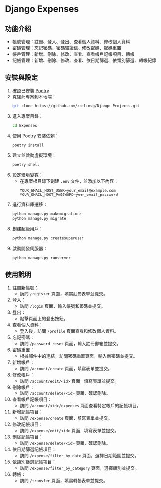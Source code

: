 # Django Expenses

## 功能介紹
- 帳號管理：註冊、登入、登出、查看個人資料、修改個人資料
- 密碼管理：忘記密碼、密碼驗證信、修改密碼、密碼重置
- 帳戶管理：新增、刪除、修改、查看、查看帳戶記帳項目、轉帳
- 記帳管理：新增、刪除、修改、查看、依日期篩選、依類別篩選、轉帳紀錄

## 安裝與設定
1. 確認已安裝 [Poetry](https://python-poetry.org/)
2. 克隆此專案到本地端：
    ```bash
    git clone https://github.com/zoelinsg/Django-Projects.git
    ```
3. 進入專案目錄：
    ```bash
    cd Expenses
    ```
4. 使用 Poetry 安裝依賴：
    ```bash
    poetry install
    ```
5. 建立並啟動虛擬環境：
    ```bash
    poetry shell
    ```
6. 設定環境變數：
    - 在專案根目錄下創建 `.env` 文件，並添加以下內容：
      ```properties
      YOUR_EMAIL_HOST_USER=your_email@example.com
      YOUR_EMAIL_HOST_PASSWORD=your_email_password
      ```
7. 進行資料庫遷移：
    ```bash
    python manage.py makemigrations
    python manage.py migrate
    ```
8. 創建超級用戶：
    ```bash
    python manage.py createsuperuser
    ```
9. 啟動開發伺服器：
    ```bash
    python manage.py runserver
    ```

## 使用說明
1. 註冊新帳號：
    - 訪問 `/register` 頁面，填寫註冊表單並提交。
2. 登入：
    - 訪問 `/login` 頁面，輸入帳號和密碼並提交。
3. 登出：
    - 點擊頁面上的登出按鈕。
4. 查看個人資料：
    - 登入後，訪問 `/profile` 頁面查看和修改個人資料。
5. 忘記密碼：
    - 訪問 `/password_reset` 頁面，輸入註冊郵箱並提交。
6. 密碼重置：
    - 根據郵件中的連結，訪問密碼重置頁面，輸入新密碼並提交。
7. 新增帳戶：
    - 訪問 `/account/create` 頁面，填寫表單並提交。
8. 修改帳戶：
    - 訪問 `/account/edit/<id>` 頁面，填寫表單並提交。
9. 刪除帳戶：
    - 訪問 `/account/delete/<id>` 頁面，確認刪除。
10. 查看帳戶記帳項目：
    - 訪問 `/account/<id>/expenses` 頁面查看特定帳戶的記帳項目。
11. 新增記帳項目：
    - 訪問 `/expense/create` 頁面，填寫表單並提交。
12. 修改記帳項目：
    - 訪問 `/expense/edit/<id>` 頁面，填寫表單並提交。
13. 刪除記帳項目：
    - 訪問 `/expense/delete/<id>` 頁面，確認刪除。
14. 依日期篩選記帳項目：
    - 訪問 `/expense/filter_by_date` 頁面，選擇日期範圍並提交。
15. 依類別篩選記帳項目：
    - 訪問 `/expense/filter_by_category` 頁面，選擇類別並提交。
16. 轉帳：
    - 訪問 `/transfer` 頁面，填寫轉帳表單並提交。